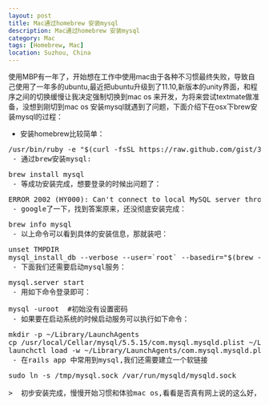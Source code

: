 ```yaml
---
layout: post
title: Mac通过homebrew 安装mysql
description: Mac通过homebrew 安装mysql
category: Mac
tags: [Homebrew, Mac]
location: Suzhou, China
---
```

使用MBP有一年了，开始想在工作中使用mac由于各种不习惯最终失败，导致自己使用了一年多的ubuntu,最近把ubuntu升级到了11.10,新版本的unity界面，和程序之间的切换缓慢让我决定强制切换到mac  os 来开发，为将来尝试textmate做准备，没想到刚切到mac os 安装mysql就遇到了问题，下面介绍下在osx下brew安装mysql的过程：

 - 安装homebrew比较简单：
<pre>
/usr/bin/ruby -e "$(curl -fsSL https://raw.github.com/gist/323731)"
 - 通过brew安装mysql:
<pre>
brew install mysql
 - 等成功安装完成，想要登录的时候出问题了：
<pre>
ERROR 2002 (HY000): Can't connect to local MySQL server through socket '/tmp/mysql.sock' (2)
 - google了一下，找到答案原来，还没彻底安装完成：
<pre>
brew info mysql
 - 以上命令可以看到具体的安装信息，那就装吧：
<pre>
unset TMPDIR
mysql_install_db --verbose --user=`root` --basedir="$(brew --prefix mysql)" --datadir=/usr/local/var/mysql --tmpdir=/tmp
 - 下面我们还需要启动mysql服务：
<pre>
mysql.server start
 - 用如下命令登录即可：
<pre>
mysql -uroot  #初始没有设置密码
 - 如果要在启动系统的时候启动服务可以执行如下命令：
<pre>
mkdir -p ~/Library/LaunchAgents
cp /usr/local/Cellar/mysql/5.5.15/com.mysql.mysqld.plist ~/Library/LaunchAgents/
launchctl load -w ~/Library/LaunchAgents/com.mysql.mysqld.plist
 - 在rails app 中常用到mysql,我们还需要建立一个软链接
<pre>
sudo ln -s /tmp/mysql.sock /var/run/mysqld/mysqld.sock

>  初步安装完成，慢慢开始习惯和体验mac os,看看是否真有网上说的这么好，就写到这里。
